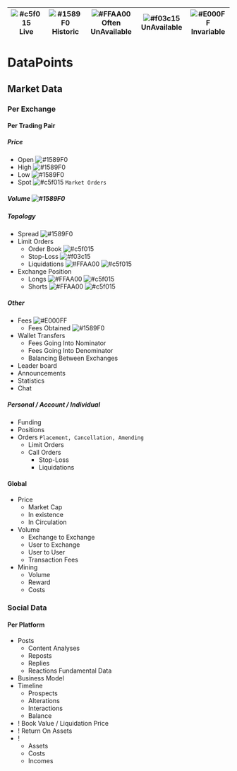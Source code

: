 ![#c5f015](https://placehold.it/15/c5f015/000000?text=+) Live| ![#1589F0](https://placehold.it/15/1589F0/000000?text=+) Historic| ![#FFAA00](https://placehold.it/15/FFAA00/000000?text=+) Often UnAvailable| ![#f03c15](https://placehold.it/15/f03c15/000000?text=+) UnAvailable | ![#E000FF](https://placehold.it/15/E000FF/000000?text=+) Invariable|
---|---|---|---|---

# DataPoints
## Market Data
### Per Exchange
#### Per Trading Pair
##### Price
  - Open ![#1589F0](https://placehold.it/15/1589F0/000000?text=+)
  -	High ![#1589F0](https://placehold.it/15/1589F0/000000?text=+)
  -	Low ![#1589F0](https://placehold.it/15/1589F0/000000?text=+)
  -	Spot ![#c5f015](https://placehold.it/15/c5f015/000000?text=+) ```Market Orders``` 

##### Volume ![#1589F0](https://placehold.it/15/1589F0/000000?text=+)

##### Topology
  - Spread ![#1589F0](https://placehold.it/15/1589F0/000000?text=+)
  - Limit Orders
    - Order Book ![#c5f015](https://placehold.it/15/c5f015/000000?text=+)
    - Stop-Loss ![#f03c15](https://placehold.it/15/f03c15/000000?text=+)
    - Liquidations ![#FFAA00](https://placehold.it/15/FFAA00/000000?text=+) ![#c5f015](https://placehold.it/15/c5f015/000000?text=+)
  - Exchange Position
    - Longs ![#FFAA00](https://placehold.it/15/FFAA00/000000?text=+) ![#c5f015](https://placehold.it/15/c5f015/000000?text=+)
    - Shorts ![#FFAA00](https://placehold.it/15/FFAA00/000000?text=+) ![#c5f015](https://placehold.it/15/c5f015/000000?text=+)
##### Other
- Fees ![#E000FF](https://placehold.it/15/E000FF/000000?text=+)
  - Fees Obtained ![#1589F0](https://placehold.it/15/1589F0/000000?text=+)
- Wallet Transfers
  - Fees Going Into Nominator
  - Fees Going Into Denominator
  - Balancing Between Exchanges
- Leader board
- Announcements
- Statistics
- Chat                        
##### Personal / Account / Individual
- Funding
- Positions
- Orders ```Placement, Cancellation, Amending```
  - Limit Orders			
  - Call Orders
    - Stop-Loss
    - Liquidations
#### Global
- Price
  - Market Cap
  - In existence
  - In Circulation
- Volume
  - Exchange to Exchange
  - User to Exchange
  - User to User
  - Transaction Fees
- Mining
  - Volume
  - Reward
  - Costs

### Social Data
#### Per Platform
- Posts
  - Content Analyses
  - Reposts
  - Replies
  - Reactions
Fundamental Data
- Business Model
- Timeline
  - Prospects
  - Alterations
  - Interactions
  - Balance
- ! Book Value / Liquidation Price
- ! Return On Assets
- ! 
  - Assets
  - Costs
  - Incomes
